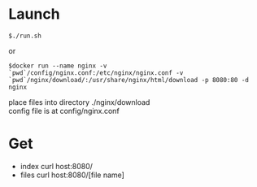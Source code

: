 # Launch
```
$./run.sh
```
or
```
$docker run --name nginx -v `pwd`/config/nginx.conf:/etc/nginx/nginx.conf -v `pwd`/nginx/download/:/usr/share/nginx/html/download -p 8080:80 -d  nginx
```
place files into directory ./nginx/download   
config file is at config/nginx.conf 

# Get
- index
curl host:8080/
- files
curl host:8080/[file name]
